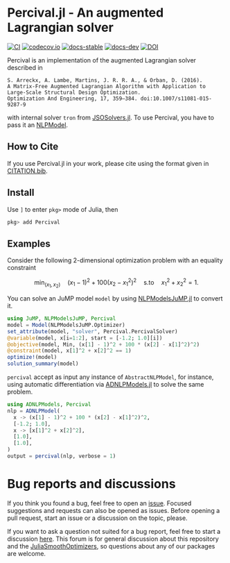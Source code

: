 # Percival.jl - An augmented Lagrangian solver

[![CI](https://github.com/JuliaSmoothOptimizers/Percival.jl/workflows/CI/badge.svg?branch=main)](https://github.com/JuliaSmoothOptimizers/Percival.jl/actions)
[![codecov.io](https://codecov.io/github/JuliaSmoothOptimizers/Percival.jl/coverage.svg?branch=main)](https://codecov.io/github/JuliaSmoothOptimizers/Percival.jl?branch=main)
[![docs-stable](https://img.shields.io/badge/docs-stable-3f51b5.svg)](https://JuliaSmoothOptimizers.github.io/Percival.jl/stable)
[![docs-dev](https://img.shields.io/badge/docs-dev-3f51b5.svg)](https://JuliaSmoothOptimizers.github.io/Percival.jl/dev)
[![DOI](https://img.shields.io/badge/DOI-10.5281/zenodo.3969045-blue.svg?style=flat)](https://doi.org/10.5281/zenodo.3969045)

Percival is an implementation of the augmented Lagrangian solver described in

    S. Arreckx, A. Lambe, Martins, J. R. R. A., & Orban, D. (2016).
    A Matrix-Free Augmented Lagrangian Algorithm with Application to Large-Scale Structural Design Optimization.
    Optimization And Engineering, 17, 359–384. doi:10.1007/s11081-015-9287-9

with internal solver `tron` from [JSOSolvers.jl](https://github.com/JuliaSmoothOptimizers/JSOSolvers.jl).
To use Percival, you have to pass it an [NLPModel](https://github.com/JuliaSmoothOptimizers/NLPModels.jl).

## How to Cite

If you use Percival.jl in your work, please cite using the format given in [CITATION.bib](https://github.com/JuliaSmoothOptimizers/Percival.jl/blob/main/CITATION.bib).

## Install

Use `]` to enter `pkg>` mode of Julia, then
```julia
pkg> add Percival
```

## Examples

Consider the following 2-dimensional optimization problem with an equality constraint

$$
\begin{equation}
\min_{(x_1,x_2)} \quad (x_1 - 1)^2 + 100 (x_2 - x_1^2)^2 \quad \text{s.to} \quad x_1^2 + x_2^2 = 1.
\end{equation}
$$

You can solve an JuMP model `model` by using [NLPModelsJuMP.jl](https://github.com/JuliaSmoothOptimizers/NLPModelsJuMP.jl) to convert it.
```julia
using JuMP, NLPModelsJuMP, Percival
model = Model(NLPModelsJuMP.Optimizer)
set_attribute(model, "solver", Percival.PercivalSolver)
@variable(model, x[i=1:2], start = [-1.2; 1.0][i])
@objective(model, Min, (x[1] - 1)^2 + 100 * (x[2] - x[1]^2)^2)
@constraint(model, x[1]^2 + x[2]^2 == 1)
optimize!(model)
solution_summary(model)
```

`percival` accept as input any instance of `AbstractNLPModel`, for instance, using automatic differentiation via [ADNLPModels.jl](https://github.com/JuliaSmoothOptimizers/ADNLPModels.jl) to solve the same problem.
```julia
using ADNLPModels, Percival
nlp = ADNLPModel(
  x -> (x[1] - 1)^2 + 100 * (x[2] - x[1]^2)^2,
  [-1.2; 1.0],
  x -> [x[1]^2 + x[2]^2],
  [1.0],
  [1.0],
)
output = percival(nlp, verbose = 1)
```

# Bug reports and discussions

If you think you found a bug, feel free to open an [issue](https://github.com/JuliaSmoothOptimizers/Percival.jl/issues).
Focused suggestions and requests can also be opened as issues. Before opening a pull request, start an issue or a discussion on the topic, please.

If you want to ask a question not suited for a bug report, feel free to start a discussion [here](https://github.com/JuliaSmoothOptimizers/Organization/discussions). This forum is for general discussion about this repository and the [JuliaSmoothOptimizers](https://github.com/JuliaSmoothOptimizers), so questions about any of our packages are welcome.
